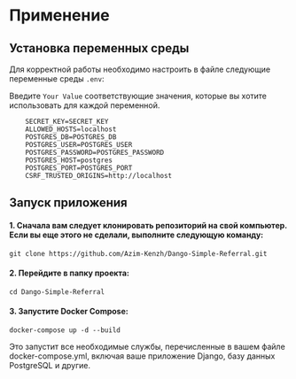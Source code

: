 # Применение

## Установка переменных среды

Для корректной работы необходимо настроить в файле следующие переменные среды `.env`:

Введите `Your Value` соответствующие значения, которые вы хотите использовать для каждой переменной.

```commandline
    SECRET_KEY=SECRET_KEY
    ALLOWED_HOSTS=localhost
    POSTGRES_DB=POSTGRES_DB
    POSTGRES_USER=POSTGRES_USER
    POSTGRES_PASSWORD=POSTGRES_PASSWORD
    POSTGRES_HOST=postgres
    POSTGRES_PORT=POSTGRES_PORT
    CSRF_TRUSTED_ORIGINS=http://localhost
```

## Запуск приложения

#### 1. Сначала вам следует клонировать репозиторий на свой компьютер. Если вы еще этого не сделали, выполните следующую команду:

```
git clone https://github.com/Azim-Kenzh/Dango-Simple-Referral.git
```

#### 2. Перейдите в папку проекта:

```
cd Dango-Simple-Referral
```

#### 3. Запустите Docker Compose:

```
docker-compose up -d --build
```

Это запустит все необходимые службы, перечисленные в вашем файле docker-compose.yml, включая ваше приложение Django, базу данных PostgreSQL и другие.
